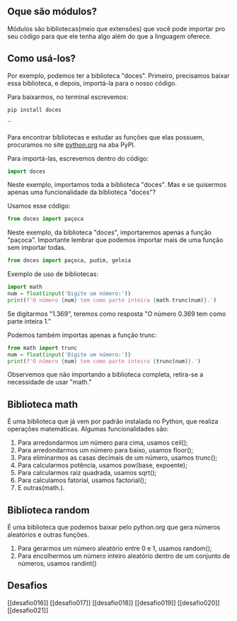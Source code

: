 ## Oque são módulos?

Módulos são bibliotecas(meio que extensões) que você pode importar pro seu código para que ele tenha algo além do que a linguagem oferece. 

## Como usá-los?

Por exemplo, podemos ter a biblioteca "doces". Primeiro, precisamos baixar essa biblioteca, e depois, importá-la para o nosso código.

Para baixarmos, no terminal escrevemos:

```python
pip install doces
```
``

Para encontrar bibliotecas e estudar as funções que elas possuem, procuramos no site [python.org](python.org) na aba PyPI.

Para importá-las, escrevemos dentro do código:

```python
import doces
```
Neste exemplo, importamos toda a biblioteca "doces". Mas e se quisermos apenas uma funcionalidade da biblioteca "doces"?

Usamos esse código:

```python
from doces import paçoca
```
Neste exemplo, da biblioteca "doces", importaremos apenas a função "paçoca". Importante lembrar que podemos importar mais de uma função sem importar todas.

```python
from doces import paçoca, pudim, geleia
```

Exemplo de uso de bibliotecas:

```python
import math  
num = float(input('Digite um número:'))  
print(f'O número {num} tem como parte inteira {math.trunc(num)}.')

```
Se digitarmos "1.369", teremos como resposta "O número 0.369 tem como parte inteira 1." 

Podemos também importas apenas a função trunc:

```python
from math import trunc 
num = float(input('Digite um número:'))  
print(f'O número {num} tem como parte inteira {trunc(num)}.')

```
Observemos que não importando a biblioteca completa, retira-se a necessidade de usar "math."

## Biblioteca math


É uma biblioteca que já vem por padrão instalada no Python, que realiza operações matemáticas.
Algumas funcionalidades são:

1. Para arredondarmos um número para cima, usamos ceil();
2. Para arredondarmos um número para baixo, usamos floor();
3. Para eliminarmos as casas decimais de um número, usamos trunc();
4. Para calcularmos potência, usamos pow(base, expoente);
5. Para calcularmos raiz quadrada, usamos sqrt();
6. Para calculamos fatorial, usamos factorial();
7. E outras(math.).

## Biblioteca random


É uma biblioteca que podemos baixar pelo python.org que gera números aleatórios e outras funções.

1. Para gerarmos um número aleatório entre 0 e 1, usamos random();
2. Para encolhermos um número inteiro aleatório dentro de um conjunto de números, usamos randint()
 
## Desafios

[[desafio016]]
[[desafio017]]
[[desafio018]]
[[desafio019]]
[[desafio020]]
[[desafio021]]







